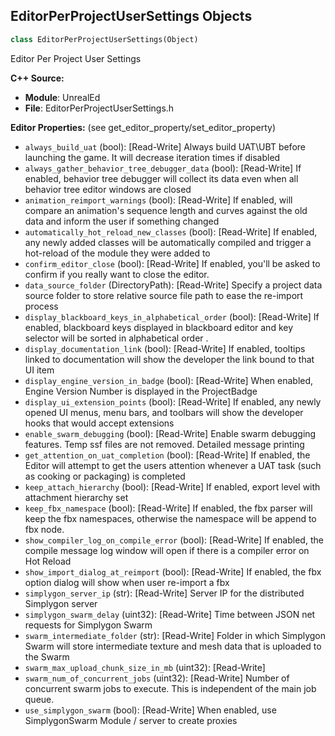 ## EditorPerProjectUserSettings Objects

```python
class EditorPerProjectUserSettings(Object)
```

Editor Per Project User Settings

**C++ Source:**

- **Module**: UnrealEd
- **File**: EditorPerProjectUserSettings.h

**Editor Properties:** (see get_editor_property/set_editor_property)

- ``always_build_uat`` (bool):  [Read-Write] Always build UAT\UBT before launching the game. It will decrease iteration times if disabled
- ``always_gather_behavior_tree_debugger_data`` (bool):  [Read-Write] If enabled, behavior tree debugger will collect its data even when all behavior tree editor windows are closed
- ``animation_reimport_warnings`` (bool):  [Read-Write] If enabled, will compare an animation's sequence length and curves against the old data and inform the user if something changed
- ``automatically_hot_reload_new_classes`` (bool):  [Read-Write] If enabled, any newly added classes will be automatically compiled and trigger a hot-reload of the module they were added to
- ``confirm_editor_close`` (bool):  [Read-Write] If enabled, you'll be asked to confirm if you really want to close the editor.
- ``data_source_folder`` (DirectoryPath):  [Read-Write] Specify a project data source folder to store relative source file path to ease the re-import process
- ``display_blackboard_keys_in_alphabetical_order`` (bool):  [Read-Write] If enabled, blackboard keys displayed in blackboard editor and key selector will be sorted in alphabetical order .
- ``display_documentation_link`` (bool):  [Read-Write] If enabled, tooltips linked to documentation will show the developer the link bound to that UI item
- ``display_engine_version_in_badge`` (bool):  [Read-Write] When enabled, Engine Version Number is displayed in the ProjectBadge
- ``display_ui_extension_points`` (bool):  [Read-Write] If enabled, any newly opened UI menus, menu bars, and toolbars will show the developer hooks that would accept extensions
- ``enable_swarm_debugging`` (bool):  [Read-Write] Enable swarm debugging features. Temp ssf files are not removed. Detailed message printing
- ``get_attention_on_uat_completion`` (bool):  [Read-Write] If enabled, the Editor will attempt to get the users attention whenever a UAT task (such as cooking or packaging) is completed
- ``keep_attach_hierarchy`` (bool):  [Read-Write] If enabled, export level with attachment hierarchy set
- ``keep_fbx_namespace`` (bool):  [Read-Write] If enabled, the fbx parser will keep the fbx namespaces, otherwise the namespace will be append to fbx node.
- ``show_compiler_log_on_compile_error`` (bool):  [Read-Write] If enabled, the compile message log window will open if there is a compiler error on Hot Reload
- ``show_import_dialog_at_reimport`` (bool):  [Read-Write] If enabled, the fbx option dialog will show when user re-import a fbx
- ``simplygon_server_ip`` (str):  [Read-Write] Server IP for the distributed Simplygon server
- ``simplygon_swarm_delay`` (uint32):  [Read-Write] Time between JSON net requests for Simplygon Swarm
- ``swarm_intermediate_folder`` (str):  [Read-Write] Folder in which Simplygon Swarm will store intermediate texture and mesh data that is uploaded to the Swarm
- ``swarm_max_upload_chunk_size_in_mb`` (uint32):  [Read-Write]
- ``swarm_num_of_concurrent_jobs`` (uint32):  [Read-Write] Number of concurrent swarm jobs to execute. This is independent of the main job queue.
- ``use_simplygon_swarm`` (bool):  [Read-Write] When enabled, use SimplygonSwarm Module / server to create proxies

<a id="unreal.EditorUserSettings"></a>